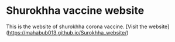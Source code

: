 # Shurokhha vaccine website 
This is the website of shurokhha corona vaccine.
[Visit the website] (https://mahabub013.github.io/Surokhha_website/)